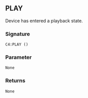 ## PLAY

Device has entered a playback state.

### Signature

`C4:PLAY ()`


### Parameter 

`None`


### Returns

`None`